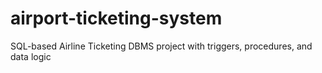 # airport-ticketing-system
SQL-based Airline Ticketing DBMS project with triggers, procedures, and data logic
